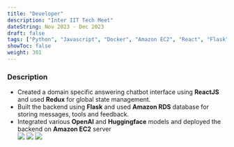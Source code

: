 ```yaml
---
title: "Developer"
description: "Inter IIT Tech Meet"
dateString: Nov 2023 - Dec 2023
draft: false
tags: ["Python", "Javascript", "Docker", "Amazon EC2", "React", "Flask","Amazon RDS", "Redux"]
showToc: false
weight: 301
--- 
```


### Description
- Created a domain specific answering chatbot interface using **ReactJS** and used **Redux** for global state management.
- Built the backend using **Flask** and used **Amazon RDS** database for storing messages, tools and feedback.
- Integrated various **OpenAI** and **Huggingface** models and deployed the backend on **Amazon EC2** server  
![](/experience/16bit/landingPage.png#center)
![](/experience/16bit/chatbot1.png#center)
![](/experience/16bit/chatbot2.png#center)